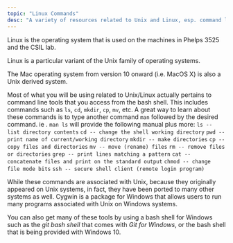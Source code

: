 ```yaml
---
topic: "Linux Commands"
desc: "A variety of resources related to Unix and Linux, esp. command line tools"
---
```


Linux is the operating system that is used on the machines in Phelps 3525 and the CSIL lab.

Linux is a particular variant of the Unix family of operating systems.

The Mac operating system from version 10 onward (i.e. MacOS X) is also a Unix derived system.

Most of what you will be using related to Unix/Linux actually pertains to command line tools that you access from the bash shell. This includes commands such as `ls`, `cd`, `mkdir`, `cp`, `mv`, etc. A great way to learn about these commands is to type another command `man` followed by the desired command. ie . `man ls` will provide the following manual plus more:
`ls -- list directory contents`
`cd -- change the shell working directory`
`pwd -- print name of current/working directory`
`mkdir -- make directories`
`cp -- copy files and directories`
`mv -- move (rename) files`
`rm -- remove files or directories`
`grep -- print lines matching a pattern`
`cat -- concatenate files and print on the standard output`
`chmod -- change file mode bits`
`ssh --	secure shell client (remote login program)`

While these commands are associated with Unix, because they originally appeared on Unix systems, in fact, they have been ported to many other systems as well.  Cygwin is a package for Windows that allows users to run many programs associated with Unix on Windows systems.

You can also get many of these tools by using a bash shell for Windows such as the *git bash shell* that comes with *Git for Windows*, or the bash shell that is being provided with Windows 10.
